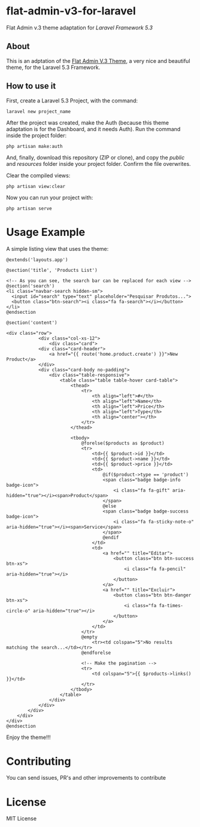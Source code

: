 # flat-admin-v3-for-laravel
Flat Admin v.3 theme adaptation for *Laravel Framework 5.3*

## About

This is an adptation of the [Flat Admin V.3 Theme](https://github.com/tui2tone/flat-admin-bootstrap-templates), a very nice and beautiful theme, for the Laravel 5.3 Framework.

## How to use it

First, create a Laravel 5.3 Project, with the command:

```
laravel new project_name
```

After the project was created, make the Auth (because this theme adaptation is for the Dashboard, and it needs Auth). Run the command inside the project folder:

```
php artisan make:auth
```

And, finally, download this repository (ZIP or clone), and copy the *public* and *resources* folder inside your project folder. Confirm the file overwrites.

Clear the compiled views:

```
php artisan view:clear
```

Now you can run your project with:

```
php artisan serve
```

# Usage Example

A simple listing view that uses the theme:

```
@extends('layouts.app')

@section('title', 'Products List')

<!-- As you can see, the search bar can be replaced for each view -->
@section('search')
<li class="navbar-search hidden-sm">
  <input id="search" type="text" placeholder="Pesquisar Produtos...">
  <button class="btn-search"><i class="fa fa-search"></i></button>
</li>
@endsection

@section('content')

<div class="row">
            <div class="col-xs-12">
                <div class="card">
            <div class="card-header">
                <a href="{{ route('home.product.create') }}">New Product</a>
            </div>
            <div class="card-body no-padding">
                <div class="table-responsive">
                    <table class="table table-hover card-table">
                        <thead>
                            <tr>
                                <th align="left">#</th>
                                <th align="left">Name</th>
                                <th align="left">Price</th>
                                <th align="left">Type</th>
                                <th align="center"></th>
                            </tr>
                        </thead>

                        <tbody>
                            @forelse($products as $product)
                            <tr>
                                <td>{{ $product->id }}</td>
                                <td>{{ $product->name }}</td>
                                <td>{{ $product->price }}</td>
                                <td>
                                    @if($product->type == 'product')
                                    <span class="badge badge-info badge-icon">
                                        <i class="fa fa-gift" aria-hidden="true"></i><span>Product</span>
                                    </span>
                                    @else
                                    <span class="badge badge-success badge-icon">
                                        <i class="fa fa-sticky-note-o" aria-hidden="true"></i><span>Service</span>
                                    </span>
                                    @endif
                                </td>
                                <td>
                                    <a href="" title="Editar">
                                        <button class="btn btn-success btn-xs">
                                            <i class="fa fa-pencil" aria-hidden="true"></i>
                                        </button>
                                    </a>
                                    <a href="" title="Excluir">
                                        <button class="btn btn-danger btn-xs">
                                            <i class="fa fa-times-circle-o" aria-hidden="true"></i>
                                        </button>
                                    </a>
                                </td>
                            </tr>
                            @empty
                                <tr><td colspan="5">No results matching the search...</td></tr>
                            @endforelse
                            
                            <!-- Make the pagination -->
                            <tr>
                                <td colspan="5">{{ $products->links() }}</td>
                            </tr>
                        </tbody>
                    </table>
                </div>
            </div>
        </div>
    </div>
</div>
@endsection
```

Enjoy the theme!!!

# Contributing

You can send issues, PR's and other improvements to contribute 

# License

MIT License
